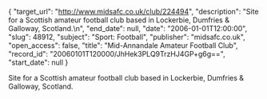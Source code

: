 {
  "target_url": "http://www.midsafc.co.uk/club/224494", 
  "description": "Site for a Scottish amateur football club based in Lockerbie, Dumfries & Galloway, Scotland.\n", 
  "end_date": null, 
  "date": "2006-01-01T12:00:00", 
  "slug": 48912, 
  "subject": "Sport: Football", 
  "publisher": "midsafc.co.uk", 
  "open_access": false, 
  "title": "Mid-Annandale Amateur Football Club", 
  "record_id": "20060101T120000/JhHek3PLQ9TrzHJ4GP+g6g==", 
  "start_date": null
}

Site for a Scottish amateur football club based in Lockerbie, Dumfries & Galloway, Scotland.
